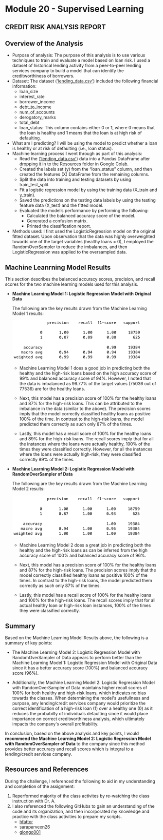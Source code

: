 # Module 20 - Supervised Learning

## CREDIT RISK ANALYSIS REPORT
## Overview of the Analysis

* Purpose of analysis: The purpose of this analysis is to use various techniques to train and evaluate a model based on loan risk. I used a dataset of historical lending activity from a peer-to-peer lending services company to build a model that can identify the creditworthiness of borrowers. 
* Dataset: The dataset (['lending_data.csv'](https://github.com/rperez025/credit-risk-classification/blob/main/Credit_Risk/lending_data.csv)) included the following financial information:
  - loan_size
  - interest_rate
  - borrower_income
  - debt_to_income
  - num_of_accounts
  - derogatory_marks
  - total_debt
  - loan_status: This column contains either 0 or 1, where 0 means that the loan is healthy and 1 means that the loan is at high risk of defaulting.
* What am I predicting? I will be using the model to predict whether a loan is healthy or at risk of defaulting (i.e., loan status).
* Machine learning process I went through as part of this analysis:
  - Read the (['lending_data.csv'](https://github.com/rperez025/credit-risk-classification/blob/main/Credit_Risk/lending_data.csv)) data into a Pandas DataFrame after dropping it in to the Resources folder in Google Colab.
  - Created the labels set (y) from the “loan_status” column, and then created the features (X) DataFrame from the remaining columns.
  - Split the data into training and testing datasets by using train_test_split.
  - Fit a logistic regression model by using the training data (X_train and y_train).
  - Saved the predictions on the testing data labels by using the testing feature data (X_test) and the fitted model.
  - Evaluated the model’s performance by performing the following:
     * Calculated the balanced accuracy score of the model.
     * Generated a confusion matrix.
     * Printed the classification report.
* Methods used: I first used the  LogisticRegression model on the original fitted dataset. Upon observation that the data was highly overweighted towards one of the target variables (healthy loans = 0), I employed the RandomOverSampler to reduce the imbalances, and then LogisticRegression was applied to the oversampled data.

## Machine Leanrning Model Results

This section describes the balanced accuracy scores, precision, and recall scores for the two machine learning models used for this analysis.

* **Machine Learning Model 1: Logistic Regression Model with Original Data**
  
  The following are the key results drawn from the Machine Learning Model 1 results:
  
  ![ML Model 1](https://github.com/rperez025/credit-risk-classification/blob/main/Images/ClassificationRptLogRegOriginal.png)

  - Machine Learning Model 1 does a good job in predicting both the healthy and the high-risk loans based on the high accuracy score of 99% and balanced accuracy score of 94%. However, I noted that the data is imbalanced as 96.77% of the target values (75036 out of 77536) are for the healthy loans.
    
  - Next, this model has a precision score of 100% for the healthy loans and 87% for the high-risk loans. This can be attributed to the imbalance in the data (similar to the above). The precision scores imply that the model correctly classified healthy loans as positive 100% of the time. In contrast to the high-risk loans, the model predicted them correctly as such only 87% of the times.
  
  - Lastly, this model has a recall score of 100% for the healthy loans and 89% for the high-risk loans. The recall scores imply that for all the instances where the loans were actually healthy, 100% of the times they were classified correctly. However, for all the instances where the loans were actually high-risk, they were classified correctly 89% of the times.

* **Machine Learning Model 2: Logistic Regression Model with RandomOverSampler of Data**

  The following are the key results drawn from the Machine Learning Model 2 results:
  
  ![ML Model 2](https://github.com/rperez025/credit-risk-classification/blob/main/Images/ClassificationRptLogRegROS.png)

  - Machine Learning Model 2 does a great job in predicting both the healthy and the high-risk loans as can be inferred from the high accuracy score of 100% and balanced accuracy score of 96%.
  
  - Next, this model has a precision score of 100% for the healthy loans and 87% for the high-risk loans. The precision scores imply that the model correctly classified healthy loans as positive 100% of the times. In contrast to the high-risk loans, the model predicted them correctly as such only 87% of the times.

  - Lastly, this model has a recall score of 100% for the healthy loans and 100% for the high-risk loans. The recall scores imply that for all actual healthy loan or high-risk loan instances, 100% of the times they were classified correctly.

## Summary

Based on the Machine Learning Model Results above, the following is a summary of key points:

* The Machine Learning Model 2: Logistic Regression Model with RandomOverSampler of Data appears to perform better than the Machine Learning Model 1: Logistic Regression Model with Original Data since it has a better accuracy score (100%) and balanced accuracy score (96%).

* Additionally, the Machine Learning Model 2: Logistic Regression Model with RandomOverSampler of Data maintains higher recall scores of 100% for both healthy and high-risk loans, which indicates no bias towards the classes. When determining the model's usefullness and purpose, any lending/credit services company would prioritize the correct identification of a high-risk loan (1) over a healthy one (0) as it reduces the probabilty of individuals defaulting since it would place importance on correct creditworthiness analysis, which ultimately impacts the company's overall profitability.

In conclusion, based on the above analysis and key points, I would **recommend the Machine Learning Model 2: Logistic Regression Model with RandomOverSampler of Data** to the company since this method provides better accuracy and recall scores which is integral to a lending/credit services company.

## Resources and References

During the challenge, I referenced the following to aid in my understanding and completion of the assignment:

1. Reperformed majority of the class activites by re-watching the class instruction with Dr. A.
2. I also referenced the following GitHubs to gain an understanding of the code and its organization, and then incorporated my knowledge and practice with the class activities to prepare my scripts.
   - [hfattor](https://github.com/hfattor/credit-risk-classification/blob/main/Credit_Risk/credit_risk_classification.ipynb)
   - [saraparveen26](https://github.com/saraparveen26/SupervisedLearning---Credit-Risk-Classification/blob/main/Credit_Risk/credit_risk_classification.ipynb)
   - [glongo001](https://github.com/glongo001/credit-risk-classification/blob/main/Credit_Risk/credit_risk_classification.ipynb) 
